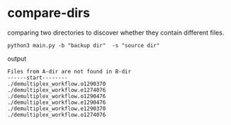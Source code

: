 # compare-dirs

comparing two directories to discover whether they contain different files.

```python3 main.py -b "backup dir"  -s "source dir"```

output
```
Files from A-dir are not found in B-dir
------start--------
./demultiplex_workflow.o1290370
./demultiplex_workflow.e1274076
./demultiplex_workflow.o1290476
./demultiplex_workflow.e1290476
./demultiplex_workflow.e1290370
./demultiplex_workflow.o1274076
```